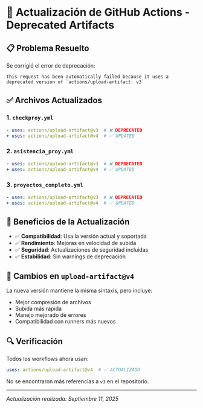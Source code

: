 # 🔄 Actualización de GitHub Actions - Deprecated Artifacts

## 📋 Problema Resuelto

Se corrigió el error de deprecación:
```
This request has been automatically failed because it uses a deprecated version of `actions/upload-artifact: v3`
```

## ✅ Archivos Actualizados

### 1. `checkproy.yml`
```yaml
- uses: actions/upload-artifact@v3  # ❌ DEPRECATED
+ uses: actions/upload-artifact@v4  # ✅ UPDATED
```

### 2. `asistencia_proy.yml`
```yaml
- uses: actions/upload-artifact@v3  # ❌ DEPRECATED  
+ uses: actions/upload-artifact@v4  # ✅ UPDATED
```

### 3. `proyectos_completo.yml`
```yaml
- uses: actions/upload-artifact@v3  # ❌ DEPRECATED
+ uses: actions/upload-artifact@v4  # ✅ UPDATED
```

## 🎯 Beneficios de la Actualización

- ✅ **Compatibilidad**: Usa la versión actual y soportada
- ✅ **Rendimiento**: Mejoras en velocidad de subida
- ✅ **Seguridad**: Actualizaciones de seguridad incluidas
- ✅ **Estabilidad**: Sin warnings de deprecación

## 📝 Cambios en `upload-artifact@v4`

La nueva versión mantiene la misma sintaxis, pero incluye:
- Mejor compresión de archivos
- Subida más rápida
- Manejo mejorado de errores
- Compatibilidad con runners más nuevos

## 🔍 Verificación

Todos los workflows ahora usan:
```yaml
uses: actions/upload-artifact@v4  # ✅ ACTUALIZADO
```

No se encontraron más referencias a `v3` en el repositorio.

---
*Actualización realizada: Septiembre 11, 2025*
